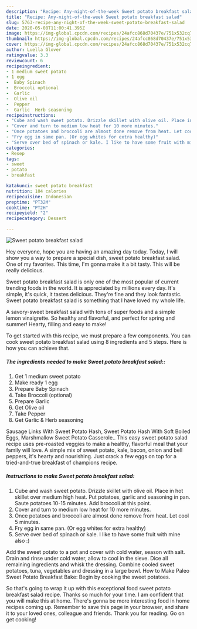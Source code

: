 ```yaml
---
description: "Recipe: Any-night-of-the-week Sweet potato breakfast salad"
title: "Recipe: Any-night-of-the-week Sweet potato breakfast salad"
slug: 5763-recipe-any-night-of-the-week-sweet-potato-breakfast-salad
date: 2020-05-08T11:00:41.395Z
image: https://img-global.cpcdn.com/recipes/24afcc868d70437e/751x532cq70/sweet-potato-breakfast-salad-recipe-main-photo.jpg
thumbnail: https://img-global.cpcdn.com/recipes/24afcc868d70437e/751x532cq70/sweet-potato-breakfast-salad-recipe-main-photo.jpg
cover: https://img-global.cpcdn.com/recipes/24afcc868d70437e/751x532cq70/sweet-potato-breakfast-salad-recipe-main-photo.jpg
author: Luella Glover
ratingvalue: 3.3
reviewcount: 6
recipeingredient:
- 1 medium sweet potato
- 1 egg
-  Baby Spinach
-  Broccoli optional
-  Garlic
-  Olive oil
-  Pepper
-  Garlic  Herb seasoning
recipeinstructions:
- "Cube and wash sweet potato. Drizzle skillet with olive oil. Place in hot skillet over medium high heat. Put potatoes, garlic and seasoning in pan. Saute potatoes 10-15 minutes. Add broccoli at this point."
- "Cover and turn to medium low heat for 10 more minutes."
- "Once potatoes and broccoli are almost done remove from heat. Let cool 5 minutes."
- "Fry egg in same pan. (Or egg whites for extra healthy)"
- "Serve over bed of spinach or kale. I like to have some fruit with mine also :)"
categories:
- Resep
tags:
- sweet
- potato
- breakfast

katakunci: sweet potato breakfast
nutrition: 104 calories
recipecuisine: Indonesian
preptime: "PT32M"
cooktime: "PT2H"
recipeyield: "2"
recipecategory: Dessert

---
```



![Sweet potato breakfast salad](https://img-global.cpcdn.com/recipes/24afcc868d70437e/751x532cq70/sweet-potato-breakfast-salad-recipe-main-photo.jpg)

Hey everyone, hope you are having an amazing day today. Today, I will show you a way to prepare a special dish, sweet potato breakfast salad. One of my favorites. This time, I'm gonna make it a bit tasty. This will be really delicious.

Sweet potato breakfast salad is only one of the most popular of current trending foods in the world. It is appreciated by millions every day. It's simple, it's quick, it tastes delicious. They're fine and they look fantastic. Sweet potato breakfast salad is something that I have loved my whole life.

A savory-sweet breakfast salad with tons of super foods and a simple lemon vinaigrette. So healthy and flavorful, and perfect for spring and summer! Hearty, filling and easy to make!


To get started with this recipe, we must prepare a few components. You can cook sweet potato breakfast salad using 8 ingredients and 5 steps. Here is how you can achieve that.

##### The ingredients needed to make Sweet potato breakfast salad::

1. Get 1 medium sweet potato
1. Make ready 1 egg
1. Prepare  Baby Spinach
1. Take  Broccoli (optional)
1. Prepare  Garlic
1. Get  Olive oil
1. Take  Pepper
1. Get  Garlic &amp; Herb seasoning


Sausage Links With Sweet Potato Hash, Sweet Potato Hash With Soft Boiled Eggs, Marshmallow Sweet Potato Casserole.. This easy sweet potato salad recipe uses pre-roasted veggies to make a healthy, flavorful meal that your family will love. A simple mix of sweet potato, kale, bacon, onion and bell peppers, it&#39;s hearty and nourishing. Just crack a few eggs on top for a tried-and-true breakfast of champions recipe. 

##### Instructions to make Sweet potato breakfast salad:

1. Cube and wash sweet potato. Drizzle skillet with olive oil. Place in hot skillet over medium high heat. Put potatoes, garlic and seasoning in pan. Saute potatoes 10-15 minutes. Add broccoli at this point.
1. Cover and turn to medium low heat for 10 more minutes.
1. Once potatoes and broccoli are almost done remove from heat. Let cool 5 minutes.
1. Fry egg in same pan. (Or egg whites for extra healthy)
1. Serve over bed of spinach or kale. I like to have some fruit with mine also :)


Add the sweet potato to a pot and cover with cold water, season with salt. Drain and rinse under cold water, allow to cool in the sieve. Dice all remaining ingredients and whisk the dressing. Combine cooled sweet potatoes, tuna, vegetables and dressing in a large bowl. How to Make Paleo Sweet Potato Breakfast Bake: Begin by cooking the sweet potatoes. 

So that's going to wrap it up with this exceptional food sweet potato breakfast salad recipe. Thanks so much for your time. I am confident that you will make this at home. There's gonna be more interesting food in home recipes coming up. Remember to save this page in your browser, and share it to your loved ones, colleague and friends. Thank you for reading. Go on get cooking!
